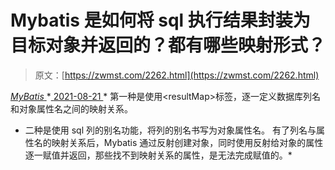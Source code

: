 <!--yml
category: 未分类
date: 0001-01-01 00:00:00
-->

# Mybatis 是如何将 sql 执行结果封装为目标对象并返回的？都有哪些映射形式？

> 原文：[https://zwmst.com/2262.html](https://zwmst.com/2262.html)

   [ *MyBatis* ](https://zwmst.com/mybatis)*[ <time datetime="2021-08-21T11:58:01+08:00"> 2021-08-21 </time> ](https://zwmst.com/2262.html)  *   第一种是使用$<$resultMap$>$标签，逐一定义数据库列名和对象属性名之间的映射关系。
*   二种是使用 sql 列的别名功能，将列的别名书写为对象属性名。
    有了列名与属性名的映射关系后，Mybatis 通过反射创建对象，同时使用反射给对象的属性逐一赋值并返回，那些找不到映射关系的属性，是无法完成赋值的。*